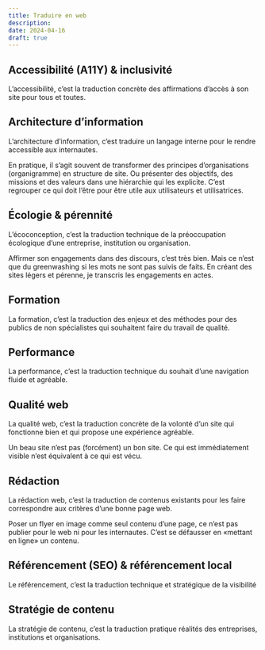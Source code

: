 ```yaml
---
title: Traduire en web
description: 
date: 2024-04-16
draft: true
---
```


## Accessibilité (A11Y) & inclusivité

L’accessibilité, c’est la traduction concrète des affirmations d’accès à son site pour tous et toutes.

## Architecture d’information

L’architecture d’information, c’est traduire un langage interne pour le rendre accessible aux internautes.

En pratique, il s’agit souvent de transformer des principes d’organisations (organigramme) en structure de site. Ou présenter des objectifs, des missions et des valeurs dans une hiérarchie qui les explicite. C’est regrouper ce qui doit l’être pour être utile aux utilisateurs et utilisatrices.

## Écologie & pérennité

L’écoconception, c’est la traduction technique de la préoccupation écologique d’une entreprise, institution ou organisation.

Affirmer son engagements dans des discours, c’est très bien. Mais ce n’est que du greenwashing si les mots ne sont pas suivis de faits. En créant des sites légers et pérenne, je transcris les engagements en actes.

## Formation

La formation, c’est la traduction des enjeux et des méthodes pour des publics de non spécialistes qui souhaitent faire du travail de qualité.

## Performance

La performance, c’est la traduction technique du souhait d’une navigation fluide et agréable.

## Qualité web

La qualité web, c’est la traduction concrète de la volonté d’un site qui fonctionne bien et qui propose une expérience agréable.

Un beau site n’est pas (forcément) un bon site. Ce qui est immédiatement visible n’est équivalent à ce qui est vécu.

## Rédaction

La rédaction web, c’est la traduction de contenus existants pour les faire correspondre aux critères d’une bonne page web.

Poser un flyer en image comme seul contenu d’une page, ce n’est pas publier pour le web ni pour les internautes. C’est se défausser en «mettant en ligne» un contenu.

## Référencement (SEO) & référencement local

Le référencement, c’est la traduction technique et stratégique de la visibilité

## Stratégie de contenu

La stratégie de contenu, c’est la traduction pratique réalités des entreprises, institutions et organisations.
